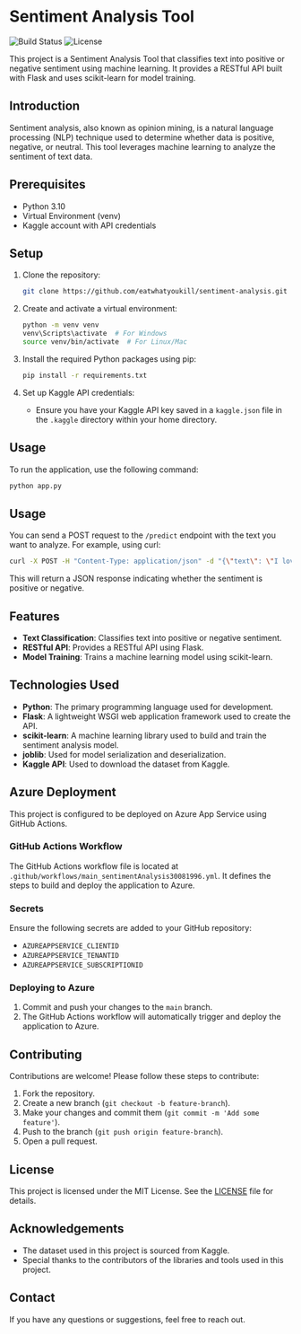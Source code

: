 # Sentiment Analysis Tool

![Build Status](https://img.shields.io/github/workflow/status/eatwhatyoukill/sentiment-analysis/CI)
![License](https://img.shields.io/github/license/eatwhatyoukill/sentiment-analysis)

This project is a Sentiment Analysis Tool that classifies text into positive or negative sentiment using machine learning. It provides a RESTful API built with Flask and uses scikit-learn for model training.

## Introduction

Sentiment analysis, also known as opinion mining, is a natural language processing (NLP) technique used to determine whether data is positive, negative, or neutral. This tool leverages machine learning to analyze the sentiment of text data.

## Prerequisites

- Python 3.10
- Virtual Environment (venv)
- Kaggle account with API credentials

## Setup

1. Clone the repository:
    ```bash
    git clone https://github.com/eatwhatyoukill/sentiment-analysis.git
    ```

2. Create and activate a virtual environment:
    ```bash
    python -m venv venv
    venv\Scripts\activate  # For Windows
    source venv/bin/activate  # For Linux/Mac
    ```

3. Install the required Python packages using pip:
    ```bash
    pip install -r requirements.txt
    ```

4. Set up Kaggle API credentials:
    - Ensure you have your Kaggle API key saved in a `kaggle.json` file in the `.kaggle` directory within your home directory.

## Usage

To run the application, use the following command:

```bash
python app.py
```

## Usage

You can send a POST request to the `/predict` endpoint with the text you want to analyze. For example, using curl:

```bash
curl -X POST -H "Content-Type: application/json" -d "{\"text\": \"I love this product!\"}" http://127.0.0.1:5000/predict
```

This will return a JSON response indicating whether the sentiment is positive or negative.

## Features

- **Text Classification**: Classifies text into positive or negative sentiment.
- **RESTful API**: Provides a RESTful API using Flask.
- **Model Training**: Trains a machine learning model using scikit-learn.

## Technologies Used

- **Python**: The primary programming language used for development.
- **Flask**: A lightweight WSGI web application framework used to create the API.
- **scikit-learn**: A machine learning library used to build and train the sentiment analysis model.
- **joblib**: Used for model serialization and deserialization.
- **Kaggle API**: Used to download the dataset from Kaggle.

## Azure Deployment

This project is configured to be deployed on Azure App Service using GitHub Actions.

### GitHub Actions Workflow

The GitHub Actions workflow file is located at `.github/workflows/main_sentimentAnalysis30081996.yml`. It defines the steps to build and deploy the application to Azure.

### Secrets

Ensure the following secrets are added to your GitHub repository:

- `AZUREAPPSERVICE_CLIENTID`
- `AZUREAPPSERVICE_TENANTID`
- `AZUREAPPSERVICE_SUBSCRIPTIONID`

### Deploying to Azure

1. Commit and push your changes to the `main` branch.
2. The GitHub Actions workflow will automatically trigger and deploy the application to Azure.

## Contributing

Contributions are welcome! Please follow these steps to contribute:

1. Fork the repository.
2. Create a new branch (`git checkout -b feature-branch`).
3. Make your changes and commit them (`git commit -m 'Add some feature'`).
4. Push to the branch (`git push origin feature-branch`).
5. Open a pull request.

## License

This project is licensed under the MIT License. See the [LICENSE](LICENSE) file for details.

## Acknowledgements

- The dataset used in this project is sourced from Kaggle.
- Special thanks to the contributors of the libraries and tools used in this project.

## Contact

If you have any questions or suggestions, feel free to reach out.